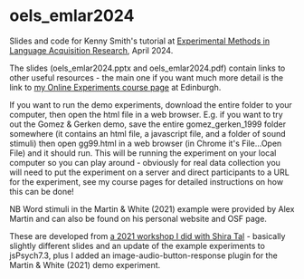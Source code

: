 # oels_emlar2024
Slides and code for Kenny Smith's tutorial at [Experimental Methods in
Language Acquisition Research](https://emlar.wp.hum.uu.nl), April 2024. 

The slides (oels_emlar2024.pptx and oels_emlar2024.pdf) contain links to other useful resources - the main one if you want much more detail is the link to [my Online Experiments course page](https://kennysmithed.github.io/oels2023/) at Edinburgh.

If you want to run the demo experiments, download the entire folder to your computer, then open the html file in a web browser. E.g. if you want to try out the Gomez & Gerken demo, save the entire gomez_gerken_1999 folder somewhere (it contains an html file, a javascript file, and a folder of sound stimuli) then open gg99.html in a web browser (in Chrome it's File...Open File) and it should run. This will be running the experiment on your local computer so you can play around - obviously for real data collection you will need to put the experiment on a server and direct participants to a URL for the experiment, see my course pages for detailed instructions on how this can be done!

NB Word stimuli in the Martin & White (2021) example were provided by Alex Martin and can also be found on his personal website and OSF page.

These are developed from [a 2021 workshop I did with Shira Tal](https://github.com/kennysmithed/evwall_talsmith) - basically slightly different slides and an update of the example experiments to jsPsych7.3, plus I added an image-audio-button-response plugin for the Martin & White (2021) demo experiment.
